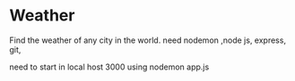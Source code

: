 # Weather
Find the weather of any city in the world.
need nodemon 
,node js,
express,
git,

need to start in local host 3000 using nodemon app.js
